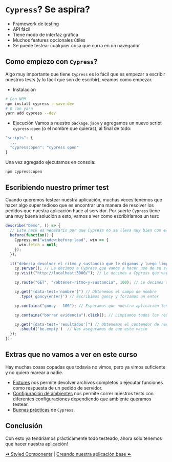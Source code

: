 # `Cypress`? Se aspira?
* Framework de testing
* API fácil
* Tiene modo de interfaz gráfica
* Muchos features opcionales útiles
* Se puede testear cualquier cosa que corra en un navegador

## Como empiezo con `Cypress`?
Algo muy importante que tiene `Cypress` es lo fácil que es empezar a escribir nuestros tests (y lo fácil que son de escribir), veamos como empezar.

- Instalación
```bash
# Con NPM
npm install cypress --save-dev
# O con yarn
yarn add cypress --dev
```

- Ejecución
Vamos a nuestro `package.json` y agregamos un nuevo script `cypress:open` (o el nombre que quieras), al final de todo:
```javascript
"scripts": {
  ...
  "cypress:open": "cypress open"
}
```
Una vez agregado ejecutamos en consola:
```bash
npm cypress:open
```

## Escribiendo nuestro primer test
Cuando queremos testear nuestra aplicación, muchas veces tenemos que hacer algo super tedioso que es encontrar una manera de resolver los pedidos que nuestra aplicación hace al servidor. Por suerte `Cypress` tiene una muy buena solución a esto, vamos a ver como escribiríamos un test:
```javascript
describe("Demo", () => {
  // Este hack es necesario por que Cypress no se lleva muy bien con el fetch nativo del browser, con suerte no lo vamos a necesitar en un futuro, basicamente reemplaza el fetch nativo por null para poder reemplazarlo con el fetch de cypress, esto va a servir para poder decidir que van a devolver nuestros calls http, si en tu aplicación no estas usando el fetch nativo del browser y estás usando request, axios, jQuery u otra alternativa, podes omitir el hook `before`
  before(function() {
    Cypress.on("window:before:load", win => {
      win.fetch = null;
    });
  });

  it("debería devolver el ritmo y sustancia que le digamos y luego limpiar la evidencia", () => {
    cy.server(); // Le decimos a Cypress que vamos a hacer uso de su server
    cy.visit("http://localhost:3000/"); // Le decimos a Cypress que vaya al inicio de nuestra aplicación, en este caso suponemos que la aplicación esta corriendo en la URL `http://localhost:3000/`

    cy.route("GET", "/obtener-ritmo-y-sustancia", 100); // Le decimos a Cypress que la próxima vez que nuestra aplicación haga un pedido a una url que termine con `obtener-ritmo-y-sustancia`, la respuesta siempre sea 100

    cy.get("[data-test='nombre']") // Obtenemos el campo de nombre
      .type('goncy{enter}') // Escribimos goncy y forzamos un enter

    cy.contains("goncy - 100"); // Esperamos que nuestra aplicación tenga "goncy - 100" impreso en alguna parte

    cy.contains("borrar evidencia").click(); // Limpiamos todos los resultados

    cy.get("[data-test='resultados']") // Obtenemos el contendor de resultados
      .should('be.empty')  // Nos aseguramos de que este vacío
  });
});
```

## Extras que no vamos a ver en este curso
Hay muchas cosas copadas que todavía no vimos, pero ya vimos suficiente y no quiero marear a nadie.

* [Fixtures](https://docs.cypress.io/api/commands/fixture.html) nos permite devolver archivos completos o ejecutar funciones como respuesta de un pedido de servidor.
* [Configuración de ambientes](https://docs.cypress.io/api/plugins/configuration-api.html#) nos permite correr nuestros tests con diferentes configuraciones dependiendo que ambiente queramos testear.
* [Buenas prácticas](https://docs.cypress.io/guides/references/best-practices.html) de `Cypress`.

## Conclusión
Con esto ya tendríamos prácticamente todo testeado, ahora solo tenemos que hacer nuestra aplicación!

[⏪ Styled Components](./styled-components.md) | [Creando nuestra aplicación base ⏩](../steps/01-crear-base.md)